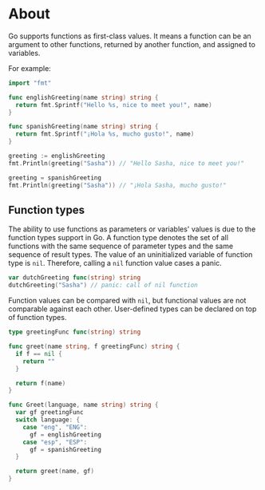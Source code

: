 # About

Go supports functions as first-class values. It means a function can be an argument to other functions, returned by another function, and assigned to variables.

For example:
```go
import "fmt"

func englishGreeting(name string) string {
  return fmt.Sprintf("Hello %s, nice to meet you!", name)
}

func spanishGreeting(name string) string {
  return fmt.Sprintf("¡Hola %s, mucho gusto!", name)
}

greeting := englishGreeting
fmt.Println(greeting("Sasha")) // "Hello Sasha, nice to meet you!"

greeting = spanishGreeting
fmt.Println(greeting("Sasha")) // "¡Hola Sasha, mucho gusto!"
```

## Function types
The ability to use functions as parameters or variables' values is due to the function types support in Go. A function type denotes the set of all functions with the same sequence of parameter types and the same sequence of result types.
The value of an uninitialized variable of function type is `nil`. Therefore, calling a `nil` function value cases a panic.

```go
var dutchGreeting func(string) string
dutchGreeting("Sasha") // panic: call of nil function
```

Function values can be compared with `nil`, but functional values are not comparable against each other. User-defined types can be declared on top of function types.
```go
type greetingFunc func(string) string

func greet(name string, f greetingFunc) string {
  if f == nil {
    return ""
  }

  return f(name)
}

func Greet(language, name string) string {
  var gf greetingFunc
  switch language: {
    case "eng", "ENG":
      gf = englishGreeting
    case "esp", "ESP":
      gf = spanishGreeting
  }

  return greet(name, gf)
}
```